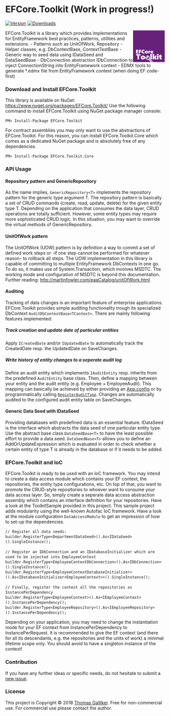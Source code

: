 # EFCore.Toolkit (Work in progress!)
[![Version](https://img.shields.io/nuget/v/EFCore.Toolkit.svg)](https://www.nuget.org/packages/EFCore.Toolkit)  [![Downloads](https://img.shields.io/nuget/dt/EFCore.Toolkit.svg)](https://www.nuget.org/packages/EFCore.Toolkit)

<img src="https://raw.githubusercontent.com/thomasgalliker/EFCore.Toolkit/master/logo.png" width="100" height="100" alt="EFCore.Toolkit" align="right">
EFCore.Toolkit is a library which provides implementations for EntityFramework best practices, patterns, utilities and extensions.
- Patterns such as UnitOfWork, Repository
- Helper classes, e.g. DbContextBase, ContextTestBase
- Generic way to seed data using IDataSeed and DataSeedBase
- DbConnection abstraction IDbConnection to inject ConnectionString into EntityFramework context
- EDMX tools to generate *.edmx file from EntityFramework context (when doing EF code-first)

### Download and Install EFCore.Toolkit
This library is available on NuGet: https://www.nuget.org/packages/EFCore.Toolkit/
Use the following command to install EFCore.Toolkit using NuGet package manager console:

    PM> Install-Package EFCore.Toolkit
	
For contract assemblies you may only want to use the abstractions of EFCore.Toolkit. For this reason, you can install EFCore.Toolkit.Core which comes as a dedicated NuGet package and is absolutely free of any dependencies.

	PM> Install-Package EFCore.Toolkit.Core

### API Usage
#### Repository pattern and GenericRepository
As the name implies, ```GenericRepository<T>``` implements the repository pattern for the generic type argument T. The repository pattern is basically a set of CRUD commands (create, read, update, delete) for the given entity type T. Depending on the application that consumes the data layer, CRUD operations are totally sufficient. However, some entity types may require more sophisticated CRUD logic. In this situation, you may want to override the virtual methods of GenericRepository.

#### UnitOfWork pattern
The UnitOfWork (UOW) pattern is by definition a way to commit a set of defined work steps or -if one step cannot be performed for whatever reason- to rollback all steps. The UOW implementation in this library is capable of committing to multiple EntityFramework DbContexts in one go. To do so, it makes use of System.Transaction, which involves MSDTC. The working mode and configuration of MSDTC is beyond this documentation. Further reading: http://martinfowler.com/eaaCatalog/unitOfWork.html

#### Auditing
Tracking of data changes is an important feature of enterprise applications. EFCore.Toolkit provides simple auditing functionality trough its specialized DbContext ```AuditDbContextBase<TContext>```. There are mainly following features implemented:

##### Track creation and update date of particular entities
Apply ```ICreatedDate``` and/or ```IUpdatedDate``` to automatically track the CreatedDate resp. the UpdatedDate on SaveChanges.

##### Write history of entity changes to a seperate audit log
Define an audit entity which implements ```IAuditEntity``` resp. inherits from the predefined ```AuditEntity``` base class. Then, define a mapping between your entity and the audit entity (e.g. Employee + EmployeeAudit). This mapping can basically be achieved by either providing an [App.config](https://github.com/thomasgalliker/EFCore.Toolkit/blob/master/%20EFCore.Toolkit.Tests/App.config) or by programmatically calling [```RegisterAuditType```](https://github.com/thomasgalliker/EFCore.Toolkit/blob/master/%20EFCore.Toolkit.Tests/Auditing/AuditDbContextBaseTests.cs). Changes are automatically audited to the configured audit entity table on SaveChanges.

#### Generic Data Seed with IDataSeed
Providing databases with predefined data is an essential feature. IDataSeed is the interface which abstracts the data seed of one particular entity type. Use the abstract base class ```DataSeedBase<T>``` to have the least possible effort to provide a data seed. ```DataSeedBase<T>``` allows you to define an AddOrUpdateExpression which is evaluated in order to check whether a certain entity of type T is already in the database or if it needs to be added. 

### EFCore.Toolkit and IoC
EFCore.Toolkit is ready to be used with an IoC framework. You may intend to create a data access module which contains your EF context, the repositories, the entity type configurations, etc. On top of that, you want to promote the CRUD-style repositories to whoever want to consume your data access layer. So, simply create a seperate data access abstraction assembly which contains an interface definition for your repositories. Have a look at the ToolkitSample provided in this project. This sample project adds modularity using the well-known Autofac IoC framework. Have a look at the module configuration ```DataAccessModule``` to get an impression of how to set-up the dependencies.

```
// Register all data seeds:
builder.RegisterType<DepartmentDataSeed>().As<IDataSeed>().SingleInstance();

// Register an IDbConnection and an IDatabaseInitializer which are used to be injected into EmployeeContext
builder.RegisterType<EmployeeContextDbConnection>().As<IDbConnection>().SingleInstance();
builder.RegisterType<EmployeeContextDatabaseInitializer>().As<IDatabaseInitializer<EmployeeContext>>().SingleInstance();

// Finally, register the context all the repositories as InstancePerDependency
builder.RegisterType<EmployeeContext>().As<IEmployeeContext>().InstancePerDependency();
builder.RegisterType<EmployeeRepository>().As<IEmployeeRepository>().InstancePerDependency();
```

Depending on your application, you may need to change the instantiation mode for your EF context from InstancePerDependency to InstancePerRequest. It is recommended to give the EF context (and there for all its descendants, e.g. the repositories and the units of work) a minimal lifetime scope only. You should avoid to have a singleton instance of the context!

### Contribution
If you have any further ideas or specific needs, do not hesitate to submit a [new issue](https://github.com/thomasgalliker/EFCore.Toolkit/issues).

### License
This project is Copyright &copy; 2018 [Thomas Galliker](https://ch.linkedin.com/in/thomasgalliker). Free for non-commercial use. For commercial use please contact the author.
